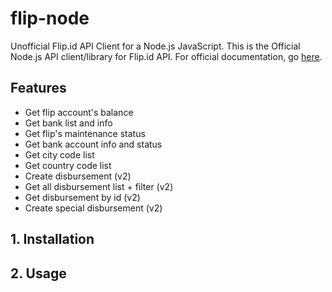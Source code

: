 # flip-node
Unofficial Flip.id API Client for a Node.js JavaScript.
This is the Official Node.js API client/library for Flip.id API.
For official documentation, go [here](https://docs.flip.id).


## Features

- Get flip account's balance
- Get bank list and info
- Get flip's maintenance status
- Get bank account info and status
- Get city code list
- Get country code list
- Create disbursement (v2)
- Get all disbursement list + filter (v2)
- Get disbursement by id (v2)
- Create special disbursement (v2)

## 1. Installation
## 2. Usage
